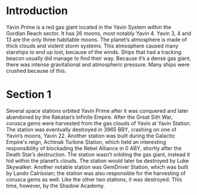 # Introduction

Yavin Prime is a red gas giant located in the Yavin System within the Gordian Reach sector.
It has 26 moons, most notably Yavin 4.
Yavin 3, 4 and 13 are the only three habitable moons.
The planet’s atmosphere is made of thick clouds and violent storm systems.
This atmosphere caused many starships to end up lost, because of the winds.
Ships that had a tracking beacon usually did manage to find their way.
Because it’s a dense gas giant, there was intense gravitational and atmospheric pressure.
Many ships were crushed because of this.

# Section 1

Several space stations orbited Yavin Prime after it was conquered and later abandoned by the Rakatan’s Infinite Empire.
After the Great Sith War, corusca gems were harvested from the gas clouds of Yavin at Yavin Station.
The station was eventually destroyed in 3965 BBY, crashing on one of Yavin’s moons, Yavin 22.
Another station was built during the Galactic Empire's reign, Achtnak Turbine Station, which held an interesting responsibility of blockading the Rebel Alliance in 0 ABY, shortly after the Death Star’s destruction.
The station wasn’t orbiting the gas giant, instead it hid within the planet’s clouds.
The station would later be destroyed by Luke Skywalker.
Another notable station was GemDriver Station, which was built by Lando Calrissian; the station was also responsible for the harvesting of corusca gems as well.
Like the other two stations, it was destroyed.
This time, however, by the Shadow Academy.
